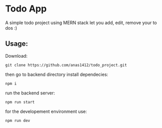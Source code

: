 # Todo App
A simple todo project using MERN stack let you add, edit, remove your to dos :)

Usage:
-----
Download:
```
git clone https://github.com/anas1412/todo_project.git
```
then go to backend directory 
install dependecies:
```
npm i
```
run the backend server:
```
npm run start
```
for the developement environment use:
```
npm run dev
```
